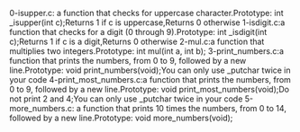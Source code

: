 0-isupper.c: a function that checks for uppercase character.Prototype: int _isupper(int c);Returns 1 if c is uppercase,Returns 0 otherwise
1-isdigit.c:a function that checks for a digit (0 through 9).Prototype: int _isdigit(int c);Returns 1 if c is a digit,Returns 0 otherwise
2-mul.c:a function that multiplies two integers.Prototype: int mul(int a, int b);
3-print_numbers.c:a function that prints the numbers, from 0 to 9, followed by a new line.Prototype: void print_numbers(void);You can only use _putchar twice in your code
4-print_most_numbers.c:a function that prints the numbers, from 0 to 9, followed by a new line.Prototype: void print_most_numbers(void);Do not print 2 and 4;You can only use _putchar twice in your code
5-more_numbers.c: a function that prints 10 times the numbers, from 0 to 14, followed by a new line.Prototype: void more_numbers(void);
